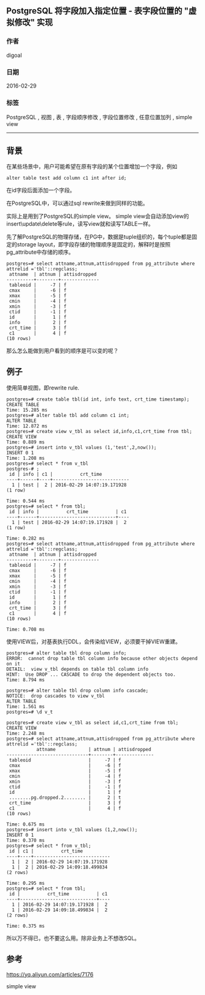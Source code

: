 ## PostgreSQL 将字段加入指定位置 - 表字段位置的 "虚拟修改" 实现  
                          
### 作者                          
digoal                          
                          
### 日期                          
2016-02-29                         
                          
### 标签                          
PostgreSQL , 视图 , 表 , 字段顺序修改 , 字段位置修改 , 任意位置加列 , simple view     
                          
----                          
                          
## 背景           
在某些场景中，用户可能希望在原有字段的某个位置增加一个字段，例如  
  
```  
alter table test add column c1 int after id;  
```  
  
在id字段后面添加一个字段。  
  
在PostgreSQL中，可以通过sql rewrite来做到同样的功能。  
  
实际上是用到了PostgreSQL的simple view。 simple view会自动添加view的insert\update\delete等rule，读写view就和读写TABLE一样。    
  
  
先了解PostgreSQL的物理存储，在PG中，数据是tuple组织的，每个tuple都是固定的storage layout，即字段存储的物理顺序是固定的，解释时是按照pg_attribute中存储的顺序。  
  
```  
postgres=# select attname,attnum,attisdropped from pg_attribute where attrelid ='tbl'::regclass;  
 attname  | attnum | attisdropped   
----------+--------+--------------  
 tableoid |     -7 | f  
 cmax     |     -6 | f  
 xmax     |     -5 | f  
 cmin     |     -4 | f  
 xmin     |     -3 | f  
 ctid     |     -1 | f  
 id       |      1 | f  
 info     |      2 | f  
 crt_time |      3 | f  
 c1       |      4 | f  
(10 rows)  
```  
  
那么怎么能做到用户看到的顺序是可以变的呢？  
  
## 例子  
使用简单视图，即rewrite rule.  
  
```  
postgres=# create table tbl(id int, info text, crt_time timestamp);  
CREATE TABLE  
Time: 15.285 ms  
postgres=# alter table tbl add column c1 int;  
ALTER TABLE  
Time: 12.872 ms  
postgres=# create view v_tbl as select id,info,c1,crt_time from tbl;  
CREATE VIEW  
Time: 0.889 ms  
postgres=# insert into v_tbl values (1,'test',2,now());  
INSERT 0 1  
Time: 1.208 ms  
postgres=# select * from v_tbl  
postgres-# ;  
 id | info | c1 |          crt_time            
----+------+----+----------------------------  
  1 | test |  2 | 2016-02-29 14:07:19.171928  
(1 row)  
  
Time: 0.544 ms  
postgres=# select * from tbl;  
 id | info |          crt_time          | c1   
----+------+----------------------------+----  
  1 | test | 2016-02-29 14:07:19.171928 |  2  
(1 row)  
  
Time: 0.282 ms  
postgres=# select attname,attnum,attisdropped from pg_attribute where attrelid ='tbl'::regclass;  
 attname  | attnum | attisdropped   
----------+--------+--------------  
 tableoid |     -7 | f  
 cmax     |     -6 | f  
 xmax     |     -5 | f  
 cmin     |     -4 | f  
 xmin     |     -3 | f  
 ctid     |     -1 | f  
 id       |      1 | f  
 info     |      2 | f  
 crt_time |      3 | f  
 c1       |      4 | f  
(10 rows)  
  
Time: 0.708 ms  
```  
  
使用VIEW后，对基表执行DDL，会传染给VIEW，必须要干掉VIEW重建。  
  
```  
postgres=# alter table tbl drop column info;  
ERROR:  cannot drop table tbl column info because other objects depend on it  
DETAIL:  view v_tbl depends on table tbl column info  
HINT:  Use DROP ... CASCADE to drop the dependent objects too.  
Time: 8.794 ms  
  
postgres=# alter table tbl drop column info cascade;   
NOTICE:  drop cascades to view v_tbl  
ALTER TABLE  
Time: 1.561 ms  
postgres=# \d v_t  
  
postgres=# create view v_tbl as select id,c1,crt_time from tbl;  
CREATE VIEW  
Time: 2.248 ms  
postgres=# select attname,attnum,attisdropped from pg_attribute where attrelid ='tbl'::regclass;  
           attname            | attnum | attisdropped   
------------------------------+--------+--------------  
 tableoid                     |     -7 | f  
 cmax                         |     -6 | f  
 xmax                         |     -5 | f  
 cmin                         |     -4 | f  
 xmin                         |     -3 | f  
 ctid                         |     -1 | f  
 id                           |      1 | f  
 ........pg.dropped.2........ |      2 | t  
 crt_time                     |      3 | f  
 c1                           |      4 | f  
(10 rows)  
  
Time: 0.675 ms  
postgres=# insert into v_tbl values (1,2,now());  
INSERT 0 1  
Time: 0.370 ms  
postgres=# select * from v_tbl;  
 id | c1 |          crt_time            
----+----+----------------------------  
  1 |  2 | 2016-02-29 14:07:19.171928  
  1 |  2 | 2016-02-29 14:09:18.499834  
(2 rows)  
  
Time: 0.295 ms  
postgres=# select * from tbl;  
 id |          crt_time          | c1   
----+----------------------------+----  
  1 | 2016-02-29 14:07:19.171928 |  2  
  1 | 2016-02-29 14:09:18.499834 |  2  
(2 rows)  
  
Time: 0.375 ms  
```  
  
所以万不得已，也不要这么用。除非业务上不想改SQL。  
  
## 参考  
  
https://yq.aliyun.com/articles/7176  
  
simple view   
  
